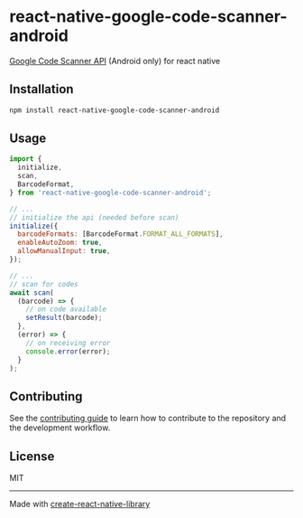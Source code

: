 # react-native-google-code-scanner-android

[Google Code Scanner API](https://developers.google.com/ml-kit/vision/barcode-scanning/code-scanner) (Android only) for react native

## Installation

```sh
npm install react-native-google-code-scanner-android
```

## Usage

```js
import {
  initialize,
  scan,
  BarcodeFormat,
} from 'react-native-google-code-scanner-android';

// ...
// initialize the api (needed before scan)
initialize({
  barcodeFormats: [BarcodeFormat.FORMAT_ALL_FORMATS],
  enableAutoZoom: true,
  allowManualInput: true,
});

// ...
// scan for codes
await scan(
  (barcode) => {
    // on code available
    setResult(barcode);
  },
  (error) => {
    // on receiving error
    console.error(error);
  }
);
```

## Contributing

See the [contributing guide](CONTRIBUTING.md) to learn how to contribute to the repository and the development workflow.

## License

MIT

---

Made with [create-react-native-library](https://github.com/callstack/react-native-builder-bob)
